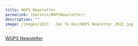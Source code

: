 ```yaml
---
title: WGPS Newsletter
permalink: /parents/WGPSNewsletter/
description: ""
image: /images/2023   Jan to Dec/WGPS Newletter_2022.jpg
---
```

[WGPS Newsletter](http://www.westgroveprimary.com/mobile/index.html)